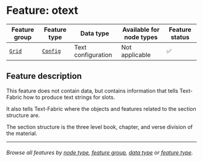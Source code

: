 # Feature: otext <a name="start"></a>

Feature group | Feature type | Data type | Available for node types | Feature status
---  | --- | --- | --- | ---
[`Grid`](featuresbygroup.md#grid-features) | [`Config`](featuresbyfeaturetype.md#config-features) | Text configuration | Not applicable | ✅

## Feature description

This feature does not contain data, but contains information that tells Text-Fabric how to produce text strings for slots.

It also tells Text-Fabric where the objects and features related to the section structure are.

The section structure is the three level book, chapter, and verse division of the material.

---
###### *Browse all features by [node type](featuresbynodetype.md#start), [feature group](featuresbygroup.md#start), [data type](featuresbydatatype.md#start)  or [feature type](featuresbyfeaturetype.md#start).*
